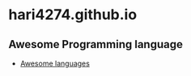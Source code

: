 # hari4274.github.io

## Awesome Programming language
  - [Awesome languages](https://github.com/yissachar/awesome)
